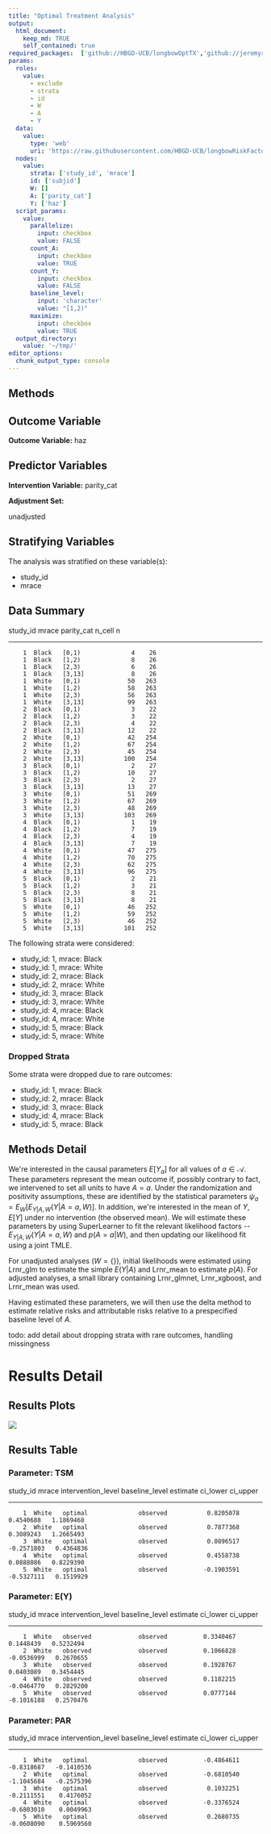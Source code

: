 ```yaml
---
title: "Optimal Treatment Analysis"
output: 
  html_document:
    keep_md: TRUE
    self_contained: true
required_packages:  ['github://HBGD-UCB/longbowOptTX','github://jeremyrcoyle/skimr@vector_types', 'github://tlverse/delayed']
params:
  roles:
    value:
      - exclude
      - strata
      - id
      - W
      - A
      - Y
  data: 
    value: 
      type: 'web'
      uri: 'https://raw.githubusercontent.com/HBGD-UCB/longbowRiskFactors/master/inst/sample_data/birthwt_data.rdata'
  nodes:
    value:
      strata: ['study_id', 'mrace']
      id: ['subjid']
      W: []
      A: ['parity_cat']
      Y: ['haz']
  script_params:
    value:
      parallelize:
        input: checkbox
        value: FALSE
      count_A:
        input: checkbox
        value: TRUE
      count_Y:
        input: checkbox
        value: FALSE        
      baseline_level:
        input: 'character'
        value: "[1,2)"
      maximize:
        input: checkbox
        value: TRUE
  output_directory:
    value: '~/tmp/'
editor_options: 
  chunk_output_type: console
---
```








## Methods
## Outcome Variable

**Outcome Variable:** haz

## Predictor Variables

**Intervention Variable:** parity_cat

**Adjustment Set:**

unadjusted

## Stratifying Variables

The analysis was stratified on these variable(s):

* study_id
* mrace

## Data Summary

 study_id  mrace   parity_cat    n_cell     n
---------  ------  -----------  -------  ----
        1  Black   [0,1)              4    26
        1  Black   [1,2)              8    26
        1  Black   [2,3)              6    26
        1  Black   [3,13]             8    26
        1  White   [0,1)             50   263
        1  White   [1,2)             58   263
        1  White   [2,3)             56   263
        1  White   [3,13]            99   263
        2  Black   [0,1)              3    22
        2  Black   [1,2)              3    22
        2  Black   [2,3)              4    22
        2  Black   [3,13]            12    22
        2  White   [0,1)             42   254
        2  White   [1,2)             67   254
        2  White   [2,3)             45   254
        2  White   [3,13]           100   254
        3  Black   [0,1)              2    27
        3  Black   [1,2)             10    27
        3  Black   [2,3)              2    27
        3  Black   [3,13]            13    27
        3  White   [0,1)             51   269
        3  White   [1,2)             67   269
        3  White   [2,3)             48   269
        3  White   [3,13]           103   269
        4  Black   [0,1)              1    19
        4  Black   [1,2)              7    19
        4  Black   [2,3)              4    19
        4  Black   [3,13]             7    19
        4  White   [0,1)             47   275
        4  White   [1,2)             70   275
        4  White   [2,3)             62   275
        4  White   [3,13]            96   275
        5  Black   [0,1)              2    21
        5  Black   [1,2)              3    21
        5  Black   [2,3)              8    21
        5  Black   [3,13]             8    21
        5  White   [0,1)             46   252
        5  White   [1,2)             59   252
        5  White   [2,3)             46   252
        5  White   [3,13]           101   252


The following strata were considered:

* study_id: 1, mrace: Black
* study_id: 1, mrace: White
* study_id: 2, mrace: Black
* study_id: 2, mrace: White
* study_id: 3, mrace: Black
* study_id: 3, mrace: White
* study_id: 4, mrace: Black
* study_id: 4, mrace: White
* study_id: 5, mrace: Black
* study_id: 5, mrace: White

### Dropped Strata

Some strata were dropped due to rare outcomes:

* study_id: 1, mrace: Black
* study_id: 2, mrace: Black
* study_id: 3, mrace: Black
* study_id: 4, mrace: Black
* study_id: 5, mrace: Black

## Methods Detail

We're interested in the causal parameters $E[Y_a]$ for all values of $a \in \mathcal{A}$. These parameters represent the mean outcome if, possibly contrary to fact, we intervened to set all units to have $A=a$. Under the randomization and positivity assumptions, these are identified by the statistical parameters $\psi_a=E_W[E_{Y|A,W}(Y|A=a,W)]$.  In addition, we're interested in the mean of $Y$, $E[Y]$ under no intervention (the observed mean). We will estimate these parameters by using SuperLearner to fit the relevant likelihood factors -- $E_{Y|A,W}(Y|A=a,W)$ and $p(A=a|W)$, and then updating our likelihood fit using a joint TMLE.

For unadjusted analyses ($W=\{\}$), initial likelihoods were estimated using Lrnr_glm to estimate the simple $E(Y|A)$ and Lrnr_mean to estimate $p(A)$. For adjusted analyses, a small library containing Lrnr_glmnet, Lrnr_xgboost, and Lrnr_mean was used.

Having estimated these parameters, we will then use the delta method to estimate relative risks and attributable risks relative to a prespecified baseline level of $A$.

todo: add detail about dropping strata with rare outcomes, handling missingness







# Results Detail

## Results Plots
![](longbow_OptTX_files/figure-html/plot_tsm-1.png)<!-- -->




## Results Table

### Parameter: TSM


 study_id  mrace   intervention_level   baseline_level      estimate     ci_lower    ci_upper
---------  ------  -------------------  ---------------  -----------  -----------  ----------
        1  White   optimal              observed           0.8205078    0.4540688   1.1869468
        2  White   optimal              observed           0.7877368    0.3089243   1.2665493
        3  White   optimal              observed           0.0896517   -0.2571803   0.4364836
        4  White   optimal              observed           0.4558738    0.0888086   0.8229390
        5  White   optimal              observed          -0.1903591   -0.5327111   0.1519929


### Parameter: E(Y)


 study_id  mrace   intervention_level   baseline_level     estimate     ci_lower    ci_upper
---------  ------  -------------------  ---------------  ----------  -----------  ----------
        1  White   observed             observed          0.3340467    0.1448439   0.5232494
        2  White   observed             observed          0.1066828   -0.0536999   0.2670655
        3  White   observed             observed          0.1928767    0.0403089   0.3454445
        4  White   observed             observed          0.1182215   -0.0464770   0.2829200
        5  White   observed             observed          0.0777144   -0.1016188   0.2570476


### Parameter: PAR


 study_id  mrace   intervention_level   baseline_level      estimate     ci_lower     ci_upper
---------  ------  -------------------  ---------------  -----------  -----------  -----------
        1  White   optimal              observed          -0.4864611   -0.8318687   -0.1410536
        2  White   optimal              observed          -0.6810540   -1.1045684   -0.2575396
        3  White   optimal              observed           0.1032251   -0.2111551    0.4176052
        4  White   optimal              observed          -0.3376524   -0.6803010    0.0049963
        5  White   optimal              observed           0.2680735   -0.0608090    0.5969560

